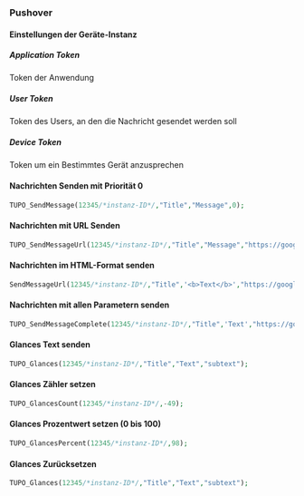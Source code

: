 ### Pushover


#### Einstellungen der Geräte-Instanz

##### Application Token 
Token der Anwendung 

##### User Token 
Token des Users, an den die Nachricht gesendet werden soll

##### Device Token 
Token um ein Bestimmtes Gerät anzusprechen


#### Nachrichten Senden mit Priorität 0
```php
TUPO_SendMessage(12345/*instanz-ID*/,"Title","Message",0);
```

#### Nachrichten mit URL Senden
```php
TUPO_SendMessageUrl(12345/*instanz-ID*/,"Title","Message","https://google.de","Link zu google",0);
```

#### Nachrichten im HTML-Format senden
```php
SendMessageUrl(12345/*instanz-ID*/,"Title",'<b>Text</b>',"https://google.de","URL-Title",0/* priority */)
```


#### Nachrichten mit allen Parametern senden
```php
TUPO_SendMessageComplete(12345/*instanz-ID*/,"Title",'Text',"https://google.de","URL-Title",0/* priority */,0/* content is HTML */,30 /* retry */,60 /* expire */,'pianobar' /* sound */ );
```

#### Glances Text senden
```php
TUPO_Glances(12345/*instanz-ID*/,"Title","Text","subtext");
```
#### Glances Zähler setzen
```php
TUPO_GlancesCount(12345/*instanz-ID*/,-49);
```
#### Glances Prozentwert setzen (0 bis 100)
```php
TUPO_GlancesPercent(12345/*instanz-ID*/,98);
```
#### Glances Zurücksetzen
```php
TUPO_Glances(12345/*instanz-ID*/,"Title","Text","subtext");
```



